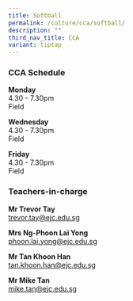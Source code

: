 ```yaml
---
title: Softball
permalink: /culture/cca/softball/
description: ""
third_nav_title: CCA
variant: tiptap
---
```

<h3><strong>CCA Schedule</strong></h3>
<p><strong>Monday</strong>
<br>4.30 - 7.30pm
<br>Field</p>
<p><strong>Wednesday</strong>
<br>4.30 - 7.30pm
<br>Field</p>
<p><strong>Friday</strong>
<br>4.30 - 7.30pm
<br>Field</p>
<h3><strong>Teachers-in-charge</strong></h3>
<p><strong>Mr Trevor Tay</strong>
<br><a href="mailto:trevor.tay@ejc.edu.sg" rel="noopener noreferrer nofollow" target="_blank">trevor.tay@ejc.edu.sg</a>
</p>
<p><strong>Mrs Ng-Phoon Lai Yong</strong>
<br><a href="mailto:phoon.lai.yong@ejc.edu.sg" rel="noopener noreferrer nofollow" target="_blank">phoon.lai.yong@ejc.edu.sg</a>
</p>
<p><strong>Mr Tan Khoon Han</strong>
<br><a href="mailto:tan.khoon.han@ejc.edu.sg" rel="noopener noreferrer nofollow" target="_blank">tan.khoon.han@ejc.edu.sg</a>
</p>
<p><strong>Mr Mike Tan</strong>
<br><a href="mailto:mike.tan@ejc.edu.sg" rel="noopener noreferrer nofollow" target="_blank">mike.tan@ejc.edu.sg</a>
</p>